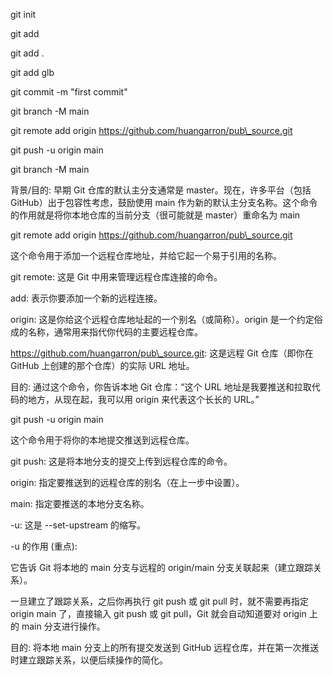 git init

git add

git add .

git add glb

git commit -m "first commit"

git branch -M main

git remote add origin https://github.com/huangarron/pub\_source.git

git push -u origin main





git branch -M main

背景/目的: 早期 Git 仓库的默认主分支通常是 master。现在，许多平台（包括 GitHub）出于包容性考虑，鼓励使用 main 作为新的默认主分支名称。这个命令的作用就是将你本地仓库的当前分支（很可能就是 master）重命名为 main



git remote add origin https://github.com/huangarron/pub\_source.git

这个命令用于添加一个远程仓库地址，并给它起一个易于引用的名称。



git remote: 这是 Git 中用来管理远程仓库连接的命令。



add: 表示你要添加一个新的远程连接。



origin: 这是你给这个远程仓库地址起的一个别名（或简称）。origin 是一个约定俗成的名称，通常用来指代你代码的主要远程仓库。



https://github.com/huangarron/pub\_source.git: 这是远程 Git 仓库（即你在 GitHub 上创建的那个仓库）的实际 URL 地址。



目的: 通过这个命令，你告诉本地 Git 仓库：“这个 URL 地址是我要推送和拉取代码的地方，从现在起，我可以用 origin 来代表这个长长的 URL。”





git push -u origin main

这个命令用于将你的本地提交推送到远程仓库。



git push: 这是将本地分支的提交上传到远程仓库的命令。



origin: 指定要推送到的远程仓库的别名（在上一步中设置）。



main: 指定要推送的本地分支名称。



-u: 这是 --set-upstream 的缩写。



-u 的作用 (重点):



它告诉 Git 将本地的 main 分支与远程的 origin/main 分支关联起来（建立跟踪关系）。



一旦建立了跟踪关系，之后你再执行 git push 或 git pull 时，就不需要再指定 origin main 了，直接输入 git push 或 git pull，Git 就会自动知道要对 origin 上的 main 分支进行操作。



目的: 将本地 main 分支上的所有提交发送到 GitHub 远程仓库，并在第一次推送时建立跟踪关系，以便后续操作的简化。

